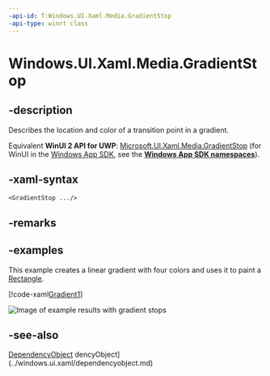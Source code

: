 ```yaml
---
-api-id: T:Windows.UI.Xaml.Media.GradientStop
-api-type: winrt class
---
```


<!-- Class syntax.
public class GradientStop : Windows.UI.Xaml.DependencyObject, Windows.UI.Xaml.Media.IGradientStop
-->

# Windows.UI.Xaml.Media.GradientStop

## -description
Describes the location and color of a transition point in a gradient.

Equivalent **WinUI 2 API for UWP**: [Microsoft.UI.Xaml.Media.GradientStop](/windows/winui/api/microsoft.ui.xaml.media.gradientstop) (for WinUI in the [Windows App SDK](/windows/apps/windows-app-sdk/), see the **[Windows App SDK namespaces](/windows/windows-app-sdk/api/winrt/)**).

## -xaml-syntax
```xaml
<GradientStop .../>
```


## -remarks

## -examples
This example creates a linear gradient with four colors and uses it to paint a [Rectangle](../windows.ui.xaml.shapes/rectangle.md).



[!code-xaml[Gradient1](../windows.ui.xaml.media/code/Gradients/csharp/Page.xaml#SnippetGradient1)]

<img src="Images/graphicsmm_4gradientstops.png" alt="Image of example results with gradient stops" />

## -see-also
[DependencyObject](../windows.ui.xaml/dependencyobject.md)
dencyObject](../windows.ui.xaml/dependencyobject.md)
